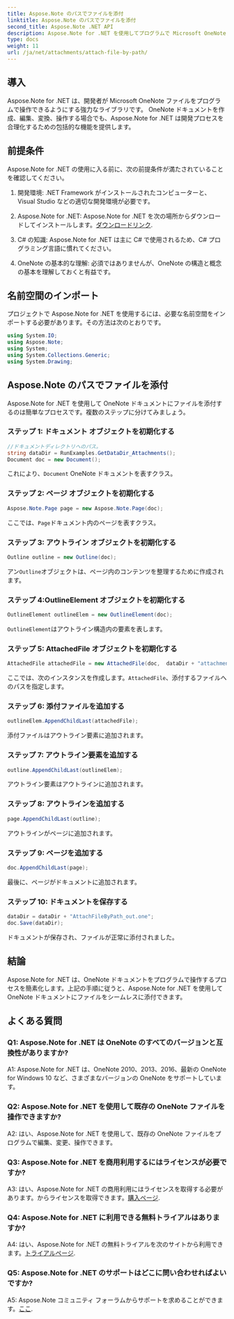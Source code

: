 ```yaml
---
title: Aspose.Note のパスでファイルを添付
linktitle: Aspose.Note のパスでファイルを添付
second_title: Aspose.Note .NET API
description: Aspose.Note for .NET を使用してプログラムで Microsoft OneNote ドキュメントにファイルを添付する方法を学びます。この包括的なチュートリアルを使用して、開発プロセスを簡素化します。
type: docs
weight: 11
url: /ja/net/attachments/attach-file-by-path/
---
```

## 導入

Aspose.Note for .NET は、開発者が Microsoft OneNote ファイルをプログラムで操作できるようにする強力なライブラリです。 OneNote ドキュメントを作成、編集、変換、操作する場合でも、Aspose.Note for .NET は開発プロセスを合理化するための包括的な機能を提供します。

## 前提条件

Aspose.Note for .NET の使用に入る前に、次の前提条件が満たされていることを確認してください。

1. 開発環境: .NET Framework がインストールされたコンピューターと、Visual Studio などの適切な開発環境が必要です。

2.  Aspose.Note for .NET: Aspose.Note for .NET を次の場所からダウンロードしてインストールします。[ダウンロードリンク](https://releases.aspose.com/note/net/).

3. C# の知識: Aspose.Note for .NET は主に C# で使用されるため、C# プログラミング言語に慣れてください。

4. OneNote の基本的な理解: 必須ではありませんが、OneNote の構造と概念の基本を理解しておくと有益です。

## 名前空間のインポート

プロジェクトで Aspose.Note for .NET を使用するには、必要な名前空間をインポートする必要があります。その方法は次のとおりです。

```csharp
using System.IO;
using Aspose.Note;
using System;
using System.Collections.Generic;
using System.Drawing;
```

## Aspose.Note のパスでファイルを添付

Aspose.Note for .NET を使用して OneNote ドキュメントにファイルを添付するのは簡単なプロセスです。複数のステップに分けてみましょう。

### ステップ 1: ドキュメント オブジェクトを初期化する

```csharp
//ドキュメントディレクトリへのパス。
string dataDir = RunExamples.GetDataDir_Attachments();
Document doc = new Document();
```

これにより、`Document` OneNote ドキュメントを表すクラス。

### ステップ 2: ページ オブジェクトを初期化する

```csharp
Aspose.Note.Page page = new Aspose.Note.Page(doc);
```

ここでは、`Page`ドキュメント内のページを表すクラス。

### ステップ 3: アウトライン オブジェクトを初期化する

```csharp
Outline outline = new Outline(doc);
```

アン`Outline`オブジェクトは、ページ内のコンテンツを整理するために作成されます。

### ステップ 4:OutlineElement オブジェクトを初期化する

```csharp
OutlineElement outlineElem = new OutlineElement(doc);
```

`OutlineElement`はアウトライン構造内の要素を表します。

### ステップ 5: AttachedFile オブジェクトを初期化する

```csharp
AttachedFile attachedFile = new AttachedFile(doc,  dataDir + "attachment.txt");
```

ここでは、次のインスタンスを作成します。`AttachedFile`、添付するファイルへのパスを指定します。

### ステップ 6: 添付ファイルを追加する

```csharp
outlineElem.AppendChildLast(attachedFile);
```

添付ファイルはアウトライン要素に追加されます。

### ステップ 7: アウトライン要素を追加する

```csharp
outline.AppendChildLast(outlineElem);
```

アウトライン要素はアウトラインに追加されます。

### ステップ 8: アウトラインを追加する

```csharp
page.AppendChildLast(outline);
```

アウトラインがページに追加されます。

### ステップ 9: ページを追加する

```csharp
doc.AppendChildLast(page);
```

最後に、ページがドキュメントに追加されます。

### ステップ 10: ドキュメントを保存する

```csharp
dataDir = dataDir + "AttachFileByPath_out.one";
doc.Save(dataDir);
```

ドキュメントが保存され、ファイルが正常に添付されました。

## 結論

Aspose.Note for .NET は、OneNote ドキュメントをプログラムで操作するプロセスを簡素化します。上記の手順に従うと、Aspose.Note for .NET を使用して OneNote ドキュメントにファイルをシームレスに添付できます。

## よくある質問

### Q1: Aspose.Note for .NET は OneNote のすべてのバージョンと互換性がありますか?

A1: Aspose.Note for .NET は、OneNote 2010、2013、2016、最新の OneNote for Windows 10 など、さまざまなバージョンの OneNote をサポートしています。

### Q2: Aspose.Note for .NET を使用して既存の OneNote ファイルを操作できますか?

A2: はい、Aspose.Note for .NET を使用して、既存の OneNote ファイルをプログラムで編集、変更、操作できます。

### Q3: Aspose.Note for .NET を商用利用するにはライセンスが必要ですか?

 A3: はい、Aspose.Note for .NET の商用利用にはライセンスを取得する必要があります。からライセンスを取得できます。[購入ページ](https://purchase.aspose.com/buy).

### Q4: Aspose.Note for .NET に利用できる無料トライアルはありますか?

 A4: はい、Aspose.Note for .NET の無料トライアルを次のサイトから利用できます。[トライアルページ](https://releases.aspose.com/).

### Q5: Aspose.Note for .NET のサポートはどこに問い合わせればよいですか?

 A5: Aspose.Note コミュニティ フォーラムからサポートを求めることができます。[ここ](https://forum.aspose.com/c/note/28).